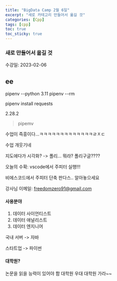 ```yaml
---
title: "BigData Camp 2월 6일"
excerpt: "새로 카테고리 만들어서 옮길 것"
categories: [Cpp]
tags: [cpp]
toc: true
toc_sticky: true
---
```


### 새로 만들어서 옮길 것
수강일: 2023-02-06

## ee
pipenv --python 3.11
pipenv --rm

pipenv install requests

2.28.2

> pipemv

수업이 즉흥이다...ㅋㅋㅋㅋㅋㅋㅋㅋㅋㅋㅋㅋㅋㄹㅈㄷ

수업 개웃기네

지도에다가 시각화? -> 폴리... 뭐라? 폴리구글????


오늘의 수확: vscode에서 주피터 실행!!!

비에스코드에서 주피터 단축
판다스.. 알아놓으세요

강사님 이메일: freedomzero91@gmail.com

#### 사용분야
1. 데이터 사이언티스트
2. 데이터 애널리스트
3. 데이터 엔지니어



국내 서버 -> 자바

스타트업 -> 파이썬

#### 대학원?
논문을 읽을 능력이 있어야 함
대학원 우대
대학원 가라~~
